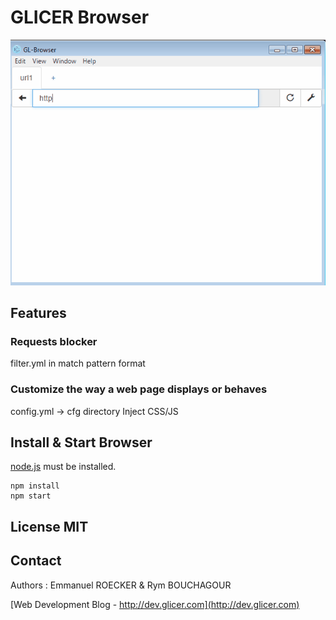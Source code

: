 # GLICER Browser

![Tabs](https://raw.githubusercontent.com/emmanuelroecker/GL-Browser/article5/doc/tabs.gif)

## Features

### Requests blocker

filter.yml in match pattern format

### Customize the way a web page displays or behaves

config.yml -> cfg directory
Inject CSS/JS

## Install & Start Browser

[node.js](https://nodejs.org/) must be installed.

```console
npm install
npm start
```
## License MIT

## Contact

Authors : Emmanuel ROECKER & Rym BOUCHAGOUR

[Web Development Blog - http://dev.glicer.com](http://dev.glicer.com)
